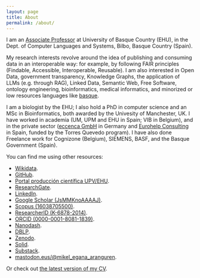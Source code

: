 ```yaml
---
layout: page
title: About
permalink: /about/
---
```


I am an <a href="http://go.ehu.eus/mikel-egana-aranguren">Associate Professor</a> at University of Basque Country (EHU), in the Dept. of Computer Languages and Systems, Bilbo, Basque Country (Spain).

My research interests revolve around the idea of publishing and consuming data in an interoperable way: for example, by following FAIR principles (Findable, Accessible, Interoperable, Reusable). I am also interested in Open Data, government transparency, Knowledge Graphs, the application of LLMs (e.g. through RAG), Linked Data, Semantic Web, Free Software, ontology engineering, bioinformatics, medical informatics, and minorized or low resources languages like <a href="https://en.wikipedia.org/wiki/Basque_language">basque</a>.

I am a biologist by the EHU; I also hold a PhD in computer science and an MSc in Bioinformatics, both awarded by the Univesity of Manchester, UK. I have worked in academia (UM, UPM and EHU in Spain; VIB in Belgium), and in the private sector ([eccenca GmbH](https://eccenca.com) in Germany and [Eurohelp Consulting](https://eurohelp.es/) in Spain, funded by the Torres Quevedo program). I have also done Freelance work for Cognizone (Belgium), SIEMENS, BASF, and the Basque Government (Spain).

You can find me using other resources:

* [Wikidata](https://www.wikidata.org/wiki/Q84817560).
* [GitHub](http://github.com/mikel-egana-aranguren).
* [Portal producción científica UPV/EHU](https://ekoizpen-zientifikoa.ehu.eus/investigadores/125962/detalle).
* [ResearchGate](http://www.researchgate.net/profile/Mikel_Egana).
* [LinkedIn](https://www.linkedin.com/).
* [Google Scholar (JsMMKnoAAAAJ)](http://scholar.google.com/citations?user=JsMMKnoAAAAJ).
* [Scopus (16038705500)](http://www.scopus.com/authid/detail.url?authorId=16038705500).
* [ResearcherID (K-6878-2014)](http://www.researcherid.com/rid/K-6878-2014).
* [ORCID (0000-0001-8081-1839)](http://orcid.org/0000-0001-8081-1839).
* [Nanodash](https://nanodash.petapico.org/user?26&id=https://orcid.org/0000-0001-8081-1839).
* [DBLP](http://www.informatik.uni-trier.de/~ley/pers/hd/a/Aranguren:Mikel_Ega=ntilde=a).
* [Zenodo](https://zenodo.org/search?q=metadata.creators.person_or_org.name%3A%22Mikel%20Ega%C3%B1a%20Aranguren%22&l=list&p=1&s=10&sort=bestmatch).
* [Solid](https://mikeleganaaranguren.inrupt.net/).
* [Substack](https://substack.com/@mikeleganaaranguren).
*  <a rel="me" href="https://mastodon.eus/@mikel_egana_aranguren">mastodon.eus/@mikel_egana_aranguren</a>.

Or check out [the latest version of my CV](https://github.com/mikel-egana-aranguren/cv/raw/master/mikel_egana_aranguren_cv.pdf).